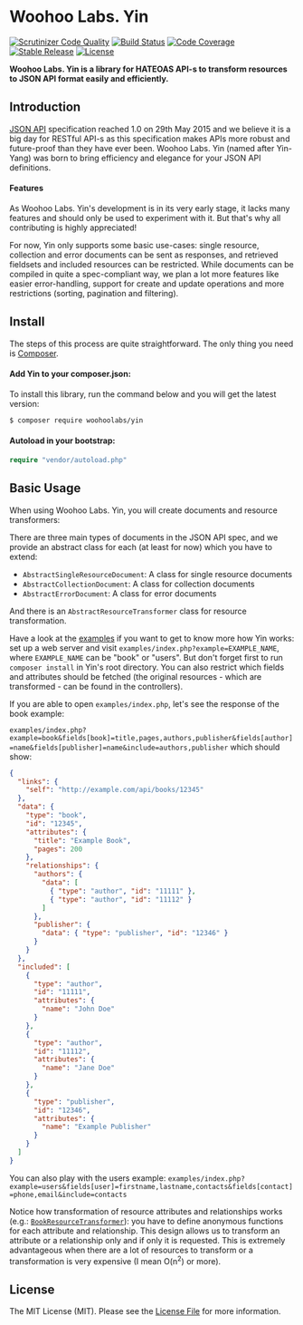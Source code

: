 # Woohoo Labs. Yin

[![Scrutinizer Code Quality](https://scrutinizer-ci.com/g/woohoolabs/yin/badges/quality-score.png?b=master)](https://scrutinizer-ci.com/g/woohoolabs/yin/?branch=master)
[![Build Status](https://img.shields.io/travis/woohoolabs/yin.svg)](https://travis-ci.org/woohoolabs/yin)
[![Code Coverage](https://scrutinizer-ci.com/g/woohoolabs/yin/badges/coverage.png?b=master)](https://scrutinizer-ci.com/g/woohoolabs/yin/?branch=master)
[![Stable Release](https://img.shields.io/packagist/v/woohoolabs/yin.svg)](https://packagist.org/packages/woohoolabs/yin)
[![License](https://img.shields.io/packagist/l/woohoolabs/yin.svg)](https://packagist.org/packages/woohoolabs/yin)

**Woohoo Labs. Yin is a library for HATEOAS API-s to transform resources to JSON API format easily and efficiently.**

## Introduction

[JSON API](http://jsonapi.org/) specification reached 1.0 on 29th May 2015 and we believe it is a big day for RESTful
API-s as this specification makes APIs more robust and future-proof than they have ever been. Woohoo Labs. Yin (named
after Yin-Yang) was born to bring efficiency and elegance for your JSON API definitions.

#### Features

As Woohoo Labs. Yin's development is in its very early stage, it lacks many features and should only be used to
experiment with it. But that's why all contributing is highly appreciated!

For now, Yin only supports some basic use-cases: single resource, collection and error documents can be sent as
responses, and retrieved fieldsets and included resources can be restricted. While documents can be compiled in quite a
spec-compliant way, we plan a lot more features like easier error-handling, support for create and update operations
and more restrictions (sorting, pagination and filtering).

## Install

The steps of this process are quite straightforward. The only thing you need is [Composer](http://getcomposer.org).

#### Add Yin to your composer.json:

To install this library, run the command below and you will get the latest version:

```bash
$ composer require woohoolabs/yin
```

#### Autoload in your bootstrap:

```php
require "vendor/autoload.php"
```

## Basic Usage

When using Woohoo Labs. Yin, you will create documents and resource transformers:

There are three main types of documents in the JSON API spec, and we provide an abstract class for each (at least for
now) which you have to extend: 

- ``AbstractSingleResourceDocument``: A class for single resource documents
- ``AbstractCollectionDocument``: A class for collection documents
- ``AbstractErrorDocument``: A class for error documents

And there is an ``AbstractResourceTransformer`` class for resource transformation.

Have a look at the [examples](https://github.com/woohoolabs/yin/tree/master/examples) if you want to get to know more
how Yin works: set up a web server and visit ``examples/index.php?example=EXAMPLE_NAME``, where ``EXAMPLE_NAME`` can be
"book" or "users". But don't forget first to run ``composer install`` in Yin's root directory. You can also restrict
which fields and attributes should be fetched (the original resources - which are transformed - can be found in
the controllers).

If you are able to open ``examples/index.php``, let's see the response of the book example:

``examples/index.php?example=book&fields[book]=title,pages,authors,publisher&fields[author]=name&fields[publisher]=name&include=authors,publisher``
which should show:
```json
{
  "links": {
    "self": "http://example.com/api/books/12345"
  },
  "data": {
    "type": "book",
    "id": "12345",
    "attributes": {
      "title": "Example Book",
      "pages": 200
    },
    "relationships": {
      "authors": {
        "data": [
          { "type": "author", "id": "11111" },
          { "type": "author", "id": "11112" }
        ]
      },
      "publisher": {
        "data": { "type": "publisher", "id": "12346" }
      }
    }
  },
  "included": [
    {
      "type": "author",
      "id": "11111",
      "attributes": {
        "name": "John Doe"
      }
    },
    {
      "type": "author",
      "id": "11112",
      "attributes": {
        "name": "Jane Doe"
      }
    },
    {
      "type": "publisher",
      "id": "12346",
      "attributes": {
        "name": "Example Publisher"
      }
    }
  ]
}
```

You can also play with the users example:
``examples/index.php?example=users&fields[user]=firstname,lastname,contacts&fields[contact]=phone,email&include=contacts``

Notice how transformation of resource attributes and relationships works (e.g.:
[`BookResourceTransformer`](https://github.com/woohoolabs/yin/blob/master/examples/JsonApi/Resource/BookResourceTransformer.php#L75)): 
you have to define anonymous functions for each attribute and relationship. This design allows us
to transform an attribute or a relationship only and if only it is requested. This is extremely advantageous when there
are a lot of resources to transform or a transformation is very expensive (I mean O(n<sup>2</sup>) or more).

## License

The MIT License (MIT). Please see the [License File](https://github.com/woohoolabs/yin/blob/master/LICENSE.md)
for more information.
